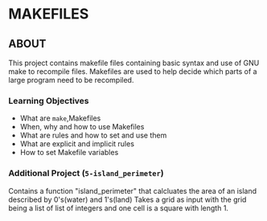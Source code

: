 # MAKEFILES

## ABOUT

This project contains makefile files containing basic syntax and use of GNU make to recompile files.
Makefiles are used to help decide which parts of a large program need to be recompiled.

### Learning Objectives

* What are `make`,Makefiles
* When, why and how to use Makefiles
* What are rules and how to set and use them
* What are explicit and implicit rules
* How to set Makefile variables

### Additional Project (`5-island_perimeter`)
Contains a function "island\_perimeter" that calcluates the area of an island described by 0's(water) and 1's(land)
Takes a grid as input with the grid being a list of list of integers and one cell is a square with length 1.
